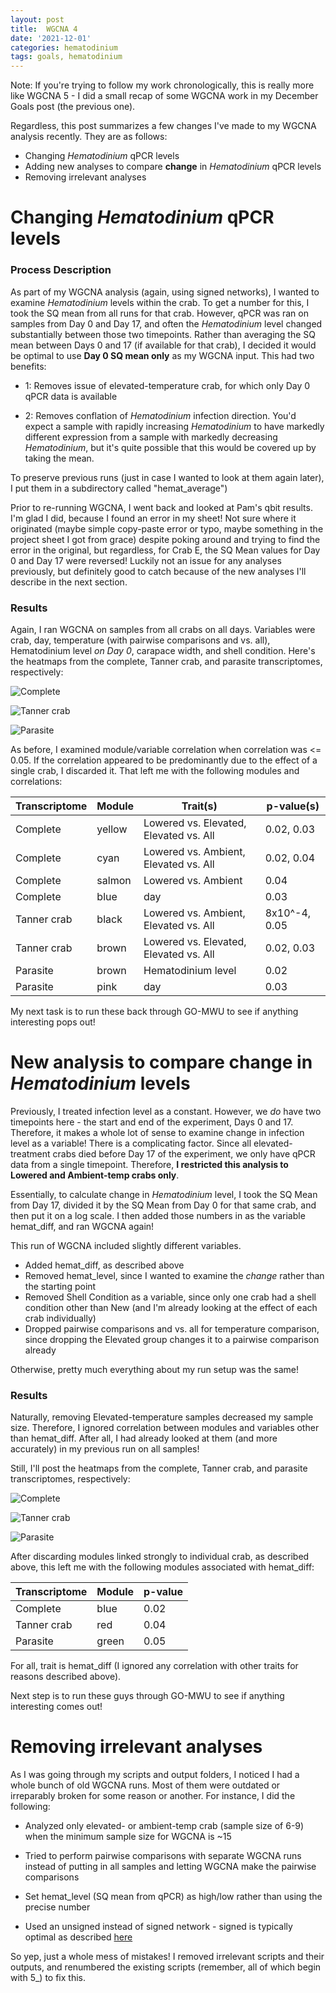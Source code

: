 ```yaml
---
layout: post
title:  WGCNA 4
date: '2021-12-01'
categories: hematodinium
tags: goals, hematodinium
---
```


Note: If you're trying to follow my work chronologically, this is really more like WGCNA 5 - I did a small recap of some WGCNA work in my December Goals post (the previous one).

Regardless, this post summarizes a few changes I've made to my WGCNA analysis recently. They are as follows:
- Changing _Hematodinium_ qPCR levels
- Adding new analyses to compare **change** in _Hematodinium_ qPCR levels
- Removing irrelevant analyses

# Changing _Hematodinium_ qPCR levels

### Process Description

As part of my WGCNA analysis (again, using signed networks), I wanted to examine _Hematodinium_ levels within the crab. To get a number for this, I took the SQ mean from all runs for that crab. However, qPCR was ran on samples from Day 0 and Day 17, and often the _Hematodinium_ level changed substantially between those two timepoints. Rather than averaging the SQ mean between Days 0 and 17 (if available for that crab), I decided it would be optimal to use **Day 0 SQ mean only** as my WGCNA input. This had two benefits:

- 1: Removes issue of elevated-temperature crab, for which only Day 0 qPCR data is available

- 2: Removes conflation of _Hematodinium_ infection direction. You'd expect a sample with rapidly increasing _Hematodinium_ to have markedly different expression from a sample with markedly decreasing _Hematodinium_, but it's quite possible that this would be covered up by taking the mean.

To preserve previous runs (just in case I wanted to look at them again later), I put them in a subdirectory called "hemat_average")

Prior to re-running WGCNA, I went back and looked at Pam's qbit results. I'm glad I did, because I found an error in my sheet! Not sure where it originated (maybe simple copy-paste error or typo, maybe something in the project sheet I got from grace) despite poking around and trying to find the error in the original, but regardless, for Crab E, the SQ Mean values for Day 0 and Day 17 were reversed! Luckily not an issue for any analyses previously, but definitely good to catch because of the new analyses I'll describe in the next section.

### Results

Again, I ran WGCNA on samples from all crabs on all days. Variables were crab, day, temperature (with pairwise comparisons and vs. all), Hematodinium level _on Day 0_, carapace width, and shell condition. Here's the heatmaps from the complete, Tanner crab, and parasite transcriptomes, respectively:

![Complete](https://raw.githubusercontent.com/afcoyle/hemat_bairdi_transcriptome/main/output/WGCNA_output/cbai_transcriptomev2.0/all_crabs/day_as_var/ModuleTreatmentHeatMap.png)

![Tanner crab](https://raw.githubusercontent.com/afcoyle/hemat_bairdi_transcriptome/main/output/WGCNA_output/cbai_transcriptomev4.0/all_crabs/day_as_var/ModuleTreatmentHeatMap.png)

![Parasite](https://raw.githubusercontent.com/afcoyle/hemat_bairdi_transcriptome/main/output/WGCNA_output/hemat_transcriptomev1.6/all_crabs/day_as_var/ModuleTreatmentHeatMap.png)

As before, I examined module/variable correlation when correlation was <= 0.05. If the correlation appeared to be predominantly due to the effect of a single crab, I discarded it. That left me with the following modules and correlations:

| Transcriptome | Module | Trait(s)                               | p-value(s)    |
|---------------|--------|----------------------------------------|---------------|
| Complete      | yellow | Lowered vs. Elevated, Elevated vs. All | 0.02, 0.03    |
| Complete      | cyan   | Lowered vs. Ambient, Elevated vs. All  | 0.02, 0.04    |
| Complete      | salmon | Lowered vs. Ambient                    | 0.04          |
| Complete      | blue   | day                                    | 0.03          |
| Tanner crab   | black  | Lowered vs. Ambient, Elevated vs. All  | 8x10^-4, 0.05 |
| Tanner crab   | brown  | Lowered vs. Elevated, Elevated vs. All | 0.02, 0.03    |
| Parasite      | brown  | Hematodinium level                     | 0.02          |
| Parasite      | pink   | day                                    | 0.03          |

My next task is to run these back through GO-MWU to see if anything interesting pops out!

# New analysis to compare change in _Hematodinium_ levels

Previously, I treated infection level as a constant. However, we _do_ have two timepoints here - the start and end of the experiment, Days 0 and 17. Therefore, it makes a whole lot of sense to examine change in infection level as a variable! There is a complicating factor. Since all elevated-treatment crabs died before Day 17 of the experiment, we only have qPCR data from a single timepoint. Therefore, **I restricted this analysis to Lowered and Ambient-temp crabs only**. 

Essentially, to calculate change in _Hematodinium_ level, I took the SQ Mean from Day 17, divided it by the SQ Mean from Day 0 for that same crab, and then put it on a log scale. I then added those numbers in as the variable hemat_diff, and ran WGCNA again!

This run of WGCNA included slightly different variables.
- Added hemat_diff, as described above
- Removed hemat_level, since I wanted to examine the _change_ rather than the starting point
- Removed Shell Condition as a variable, since only one crab had a shell condition other than New (and I'm already looking at the effect of each crab individually)
- Dropped pairwise comparisons and vs. all for temperature comparison, since dropping the Elevated group changes it to a pairwise comparison already

Otherwise, pretty much everything about my run setup was the same!

### Results

Naturally, removing Elevated-temperature samples decreased my sample size. Therefore, I ignored correlation between modules and variables other than hemat_diff. After all, I had already looked at them (and more accurately) in my previous run on all samples!

Still, I'll post the heatmaps from the complete, Tanner crab, and parasite transcriptomes, respectively:

![Complete](https://raw.githubusercontent.com/afcoyle/hemat_bairdi_transcriptome/main/output/WGCNA_output/cbai_transcriptomev2.0/amb_low/hemat_diff_as_var/ModuleTreatmentHeatMap.png)

![Tanner crab](https://raw.githubusercontent.com/afcoyle/hemat_bairdi_transcriptome/main/output/WGCNA_output/cbai_transcriptomev4.0/amb_low/hemat_diff_as_var/ModuleTreatmentHeatMap.png)

![Parasite](https://raw.githubusercontent.com/afcoyle/hemat_bairdi_transcriptome/main/output/WGCNA_output/hemat_transcriptomev1.6/amb_low/hemat_diff_as_var/ModuleTreatmentHeatMap.png)

After discarding modules linked strongly to individual crab, as described above, this left me with the following modules associated with hemat_diff:

| Transcriptome | Module | p-value |
|---------------|--------|---------|
| Complete      | blue   | 0.02    |
| Tanner crab   | red    | 0.04    |
| Parasite      | green  | 0.05    |

For all, trait is hemat_diff (I ignored any correlation with other traits for reasons described above).

Next step is to run these guys through GO-MWU to see if anything interesting comes out!

# Removing irrelevant analyses

As I was going through my scripts and output folders, I noticed I had a whole bunch of old WGCNA runs. Most of them were outdated or irreparably broken for some reason or another. For instance, I did the following:

- Analyzed only elevated- or ambient-temp crab (sample size of 6-9) when the minimum sample size for WGCNA is ~15

- Tried to perform pairwise comparisons with separate WGCNA runs instead of putting in all samples and letting WGCNA make the pairwise comparisons

- Set hemat_level (SQ mean from qPCR) as high/low rather than using the precise number

- Used an unsigned instead of signed network - signed is typically optimal as described [here](https://peterlangfelder.com/2018/11/25/signed-or-unsigned-which-network-type-is-preferable/)

So yep, just a whole mess of mistakes! I removed irrelevant scripts and their outputs, and renumbered the existing scripts (remember, all of which begin with 5_) to fix this.

